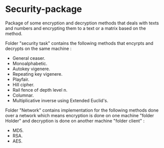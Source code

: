 # Security-package

Package of some encryption and decryption methods that deals with texts and numbers and encrypting them to a text or a matrix based on the method.

Folder "security task" contains the following methods that encyrpts and decrypts on the same machine :

- General ceaser.
- Monoalphabetic.
- Autokey vigenere.
- Repeating key vigenere.
- Playfair.
- Hill cipher.
- Rail fence of depth level n.
- Columnar.
- Multiplicative inverse using Extended Euclid's.

Folder "Network" contains implementation for the following methods done over a network which means encryption is done on one machine "folder Holder" and decryption is done on another machine "folder client" : 
- MD5.
- RSA.
- AES.
